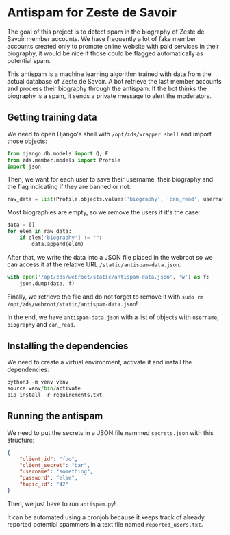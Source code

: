 # Antispam for Zeste de Savoir

The goal of this project is to detect spam in the biography of Zeste de Savoir member accounts. We have frequently a lot of fake member accounts created only to promote online website with paid services in their biography, it would be nice if those could be flagged automatically as potential spam.

This antispam is a machine learning algorithm trained with data from the actual database of Zeste de Savoir. A bot retrieve the last member accounts and process their biography through the antispam. If the bot thinks the biography is a spam, it sends a private message to alert the moderators.

## Getting training data

We need to open Django's shell with `/opt/zds/wrapper shell` and import those objects:

```py
from django.db.models import Q, F
from zds.member.models import Profile
import json
```

Then, we want for each user to save their username, their biography and the flag indicating if they are banned or not:

```py
raw_data = list(Profile.objects.values('biography', 'can_read', username=F('user__username')))
```

Most biographies are empty, so we remove the users if it's the case:

```py
data = []
for elem in raw_data:
    if elem['biography'] != "":
        data.append(elem)
```

After that, we write the data into a JSON file placed in the webroot so we can access it at the relative URL `/static/antispam-data.json`:

```py
with open('/opt/zds/webroot/static/antispam-data.json', 'w') as f:
    json.dump(data, f)
```

Finally, we retrieve the file and do not forget to remove it with `sudo rm /opt/zds/webroot/static/antispam-data.json`!

In the end, we have `antispam-data.json` with a list of objects with `username`, `biography` and `can_read`.

## Installing the dependencies

We need to create a virtual environment, activate it and install the dependencies:

```py
python3 -m venv venv
source venv/bin/activate
pip install -r requirements.txt
```

## Running the antispam

We need to put the secrets in a JSON file nammed `secrets.json` with this structure:

```json
{
    "client_id": "foo",
    "client_secret": "bar",
    "username": "something",
    "password": "else",
    "topic_id": "42"
}
```

Then, we just have to run `antispam.py`!

It can be automated using a cronjob because it keeps track of already reported potential spammers in a text file named `reported_users.txt`.
